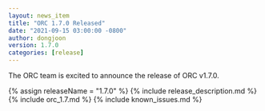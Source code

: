 ```yaml
---
layout: news_item
title: "ORC 1.7.0 Released"
date: "2021-09-15 03:00:00 -0800"
author: dongjoon
version: 1.7.0
categories: [release]
---
```


The ORC team is excited to announce the release of ORC v1.7.0.

{% assign releaseName = "1.7.0" %}
{% include release_description.md %}
{% include orc_1.7.md %}
{% include known_issues.md %}
